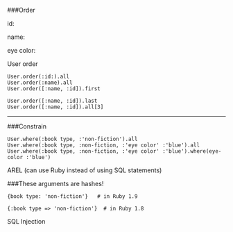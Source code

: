 
###Order

id:  

name: 

eye color:

User order


    User.order(:id:).all
    User.order(:name).all
    User.order([:name, :id]).first
    
    User.order([:name, :id]).last
    User.order([:name, :id]).all[3]
    
-------

###Constrain

    User.where(:book type, :'non-fiction').all 
    User.where(:book type, :non-fiction, :'eye color' :'blue').all 
    User.where(:book type, :non-fiction, :'eye color' :'blue').where(eye-color :'blue')
    
AREL (can use Ruby instead of using SQL statements)

###These arguments are hashes!  

    {book type: 'non-fiction'}   # in Ruby 1.9
    
    {:book type => 'non-fiction'}  # in Ruby 1.8    
    
    
SQL Injection 
        
    
    
       

    